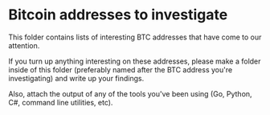 
# Bitcoin addresses to investigate

This folder contains lists of interesting BTC addresses that have come to our attention.

If you turn up anything interesting on these addresses, please make a folder inside of this folder (preferably named after the BTC address you're investigating) and write up your findings.

Also, attach the output of any of the tools you've been using (Go, Python, C#, command line utilities, etc).